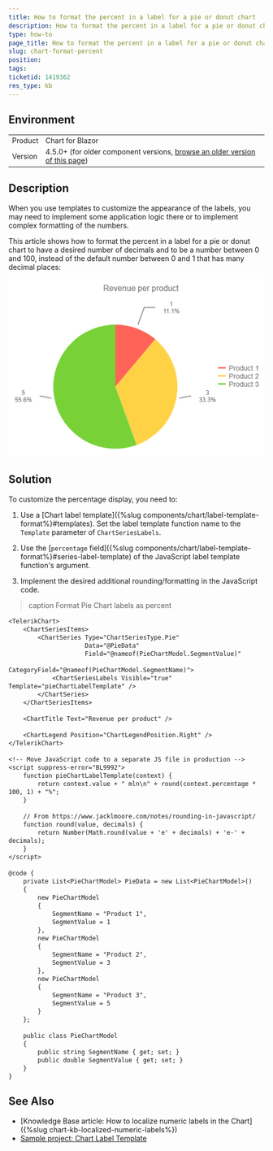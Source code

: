 ```yaml
---
title: How to format the percent in a label for a pie or donut chart
description: How to format the percent in a label for a pie or donut chart.
type: how-to
page_title: How to format the percent in a label for a pie or donut chart
slug: chart-format-percent
position: 
tags: 
ticketid: 1419362
res_type: kb
---
```


## Environment

<table>
    <tbody>
        <tr>
            <td>Product</td>
            <td>Chart for Blazor</td>
        </tr>
        <tr>
            <td>Version</td>
            <td>4.5.0+ (for older component versions, <a href="https://github.com/telerik/blazor-docs/blob/4.4.0/knowledge-base/chart-format-percent.md">browse an older version of this page</a>)</td>
        </tr>
    </tbody>
</table>

## Description

When you use templates to customize the appearance of the labels, you may need to implement some application logic there or to implement complex formatting of the numbers.

This article shows how to format the percent in a label for a pie or donut chart to have a desired number of decimals and to be a number between 0 and 100, instead of the default number between 0 and 1 that has many decimal places:

![Blazor Pie Chart Formatted Percent](images/pie-chart-formatted-percent.png)

## Solution

To customize the percentage display, you need to:

1. Use a [Chart label template]({%slug components/chart/label-template-format%}#templates). Set the label template function name to the `Template` parameter of `ChartSeriesLabels`.

1. Use the [`percentage` field]({%slug components/chart/label-template-format%}#series-label-template) of the JavaScript label template function's argument.

1. Implement the desired additional rounding/formatting in the JavaScript code.

>caption Format Pie Chart labels as percent

````RAZOR
<TelerikChart>
    <ChartSeriesItems>
        <ChartSeries Type="ChartSeriesType.Pie"
                     Data="@PieData"
                     Field="@nameof(PieChartModel.SegmentValue)"
                     CategoryField="@nameof(PieChartModel.SegmentName)">
            <ChartSeriesLabels Visible="true" Template="pieChartLabelTemplate" />
        </ChartSeries>
    </ChartSeriesItems>

    <ChartTitle Text="Revenue per product" />

    <ChartLegend Position="ChartLegendPosition.Right" />
</TelerikChart>

<!-- Move JavaScript code to a separate JS file in production -->
<script suppress-error="BL9992">
    function pieChartLabelTemplate(context) {
        return context.value + " mln\n" + round(context.percentage * 100, 1) + "%";
    }

    // From https://www.jacklmoore.com/notes/rounding-in-javascript/
    function round(value, decimals) {
        return Number(Math.round(value + 'e' + decimals) + 'e-' + decimals);
    }
</script>

@code {
    private List<PieChartModel> PieData = new List<PieChartModel>()
    {
        new PieChartModel
        {
            SegmentName = "Product 1",
            SegmentValue = 1
        },
        new PieChartModel
        {
            SegmentName = "Product 2",
            SegmentValue = 3
        },
        new PieChartModel
        {
            SegmentName = "Product 3",
            SegmentValue = 5
        }
    };

    public class PieChartModel
    {
        public string SegmentName { get; set; }
        public double SegmentValue { get; set; }
    }
}
````

## See Also

* [Knowledge Base article: How to localize numeric labels in the Chart]({%slug chart-kb-localized-numeric-labels%})
* [Sample project: Chart Label Template](https://github.com/telerik/blazor-ui/tree/master/chart/label-template)
